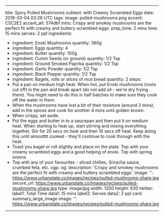 ---

title: Spicy Pulled Mushrooms
subtext: with Creamy Scrambled Eggs
date: 2018-03-04 03:26 UTC
tags:
image: pulled-mushrooms.png
accent: C5C2E2
accent_alt: 574db1
intro: Crispy and smokey mushrooms are the perfect fit with creamy and buttery scrambled eggs.
prep_time: 2 mins
time: 15 mins
serves: 2 ppl
ingredients:
  - ingredient: Enoki Mushrooms
    quantity: 360g
  - ingredient: Eggs
    quantity: 4
  - ingredient: Butter
    quantity: 100g
  - ingredient: Cumin Seeds (or ground)
    quantity: 1/2 Tsp
  - ingredient: Ground Smoked Paprika
    quantity: 1/2 Tsp
  - ingredient: Garlic Powder
    quantity: 1/2 Tsp
  - ingredient: Black Pepper
    quantity: 1/2 Tsp
  - ingredient: Bagels, rolls or slices of nice bread
    quantity: 2
steps:
- Put a pan on medium high heat. When hot, put Enoki mushrooms (roots cut off) in the pan and break apart (do not add oil - we're dry frying them). You might need to do this in half batches to make sure they cook off the water in them.
- When the mushrooms have lost a bit of their moisture (around 3 mins), add in the spices and cook for another 4 mins until golden brown.
- When crispy, set aside.
- Put the eggs and butter in to a saucepan and then put it on medium heat. When starting to heat up, start stirring and mixing everything together. Stir for 20 secs on heat and then 10 secs off heat. Keep doing this until almostttt cooked - they'll continue to cook through with the heat.
- Toast you bagel or roll slightly and place on the plate. Top with your creamy scrambled eggs and a good helping of enoki. Top with spring onions.
- Top with any of your favourites - sliced chillies, Sriracha sauce, crumbed feta, etc.
ogp:
    og:
        description: 'Crispy and smokey mushrooms are the perfect fit with creamy and buttery scrambled eggs.'
        image:
            '': https://www.urbanplate.co/images/recipes/pulled-mushrooms-share.jpg
            secure_url: https://www.urbanplate.co/images/recipes/pulled-mushrooms-share.jpg
            type: image/jpg
            width: 1200
            height: 630
    twitter:
        label1: Total Time
        data1: 15 mins
        label2: Serves
        data2: 2 ppl
        card: summary_large_image
        image:
            '': https://www.urbanplate.co/images/recipes/pulled-mushrooms-share.jpg

---
